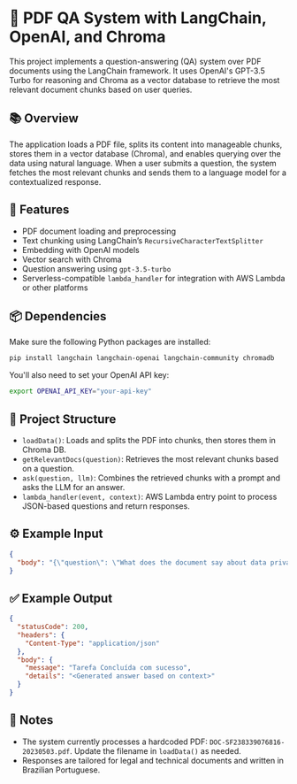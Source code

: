 # 🧠 PDF QA System with LangChain, OpenAI, and Chroma

This project implements a question-answering (QA) system over PDF documents using the LangChain framework. It uses OpenAI's GPT-3.5 Turbo for reasoning and Chroma as a vector database to retrieve the most relevant document chunks based on user queries.

## 📚 Overview

The application loads a PDF file, splits its content into manageable chunks, stores them in a vector database (Chroma), and enables querying over the data using natural language. When a user submits a question, the system fetches the most relevant chunks and sends them to a language model for a contextualized response.

## 🚀 Features

- PDF document loading and preprocessing
- Text chunking using LangChain’s `RecursiveCharacterTextSplitter`
- Embedding with OpenAI models
- Vector search with Chroma
- Question answering using `gpt-3.5-turbo`
- Serverless-compatible `lambda_handler` for integration with AWS Lambda or other platforms

## 📦 Dependencies

Make sure the following Python packages are installed:

```bash
pip install langchain langchain-openai langchain-community chromadb
```

You'll also need to set your OpenAI API key:

```bash
export OPENAI_API_KEY="your-api-key"
```

## 🧩 Project Structure

- `loadData()`: Loads and splits the PDF into chunks, then stores them in Chroma DB.
- `getRelevantDocs(question)`: Retrieves the most relevant chunks based on a question.
- `ask(question, llm)`: Combines the retrieved chunks with a prompt and asks the LLM for an answer.
- `lambda_handler(event, context)`: AWS Lambda entry point to process JSON-based questions and return responses.

## ⚙️ Example Input

```json
{
  "body": "{\"question\": \"What does the document say about data privacy?\"}"
}
```

## ✅ Example Output

```json
{
  "statusCode": 200,
  "headers": {
    "Content-Type": "application/json"
  },
  "body": {
    "message": "Tarefa Concluída com sucesso",
    "details": "<Generated answer based on context>"
  }
}
```

## 📄 Notes

- The system currently processes a hardcoded PDF: `DOC-SF238339076816-20230503.pdf`. Update the filename in `loadData()` as needed.
- Responses are tailored for legal and technical documents and written in Brazilian Portuguese.

